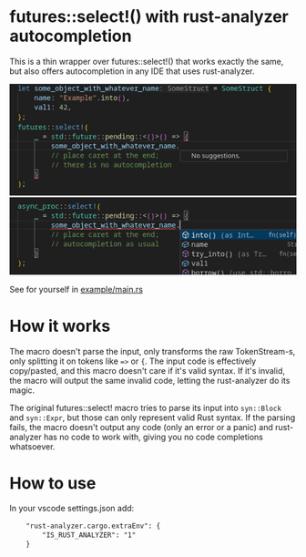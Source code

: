 # futures::select!() with rust-analyzer autocompletion

This is a thin wrapper over futures::select!() that works exactly the
same, but also offers autocompletion in any IDE that uses rust-analyzer.

![Before](before.jpg)
![After](after.jpg)

See for yourself in [example/main.rs](./example/main.rs)

# How it works

The macro doesn't parse the input, only transforms the raw TokenStream-s,
only splitting it on tokens like `=>` or `{`. The input code is effectively
copy/pasted, and this macro doesn't care if it's valid syntax. If it's
invalid, the macro will output the same invalid code, letting the rust-analyzer
do its magic.

The original futures::select! macro tries to parse its input into `syn::Block`
and `syn::Expr`, but those can only represent valid Rust syntax. If the
parsing fails, the macro doesn't output any code (only an error or a panic)
and rust-analyzer has no code to work with, giving you no code completions
whatsoever.

# How to use

In your vscode settings.json add:
```
    "rust-analyzer.cargo.extraEnv": {
        "IS_RUST_ANALYZER": "1"
    }
```
